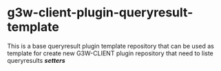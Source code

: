 # g3w-client-plugin-queryresult-template

This is a base queryresult plugin template repository that can be used as template for create new G3W-CLIENT plugin repository that need to liste queryresults ***setters***

